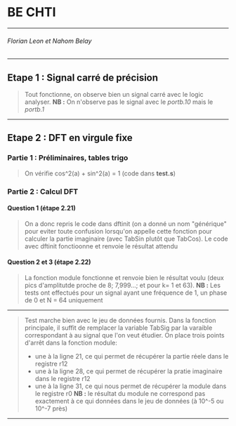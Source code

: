 # BE CHTI
---
######  Florian Leon et Nahom Belay

---
## Etape 1 : Signal carré de précision

>Tout fonctionne, on observe bien un signal carré avec le logic analyser.
>**NB :** On n'observe pas le signal avec le *portb.10* mais le *portb.1*
---  
## Etape 2 : DFT en virgule fixe

  ### Partie 1 : Préliminaires, tables trigo
>On vérifie cos^2(a) + sin^2(a) = 1 (code dans **test.s**)
     
  ### Partie 2 : Calcul DFT
   #### Question 1 (étape 2.21)
>On a donc repris le code dans dftinit (on a donné un nom "générique" pour eviter toute confusion lorsqu'on appelle cette fonction pour calculer la partie imaginaire (avec TabSin plutôt que TabCos).
>Le code avec dftinit fonctioonne et renvoie le résultat attendu

   #### Question 2 et 3 (étape 2.22)
>La fonction module fonctionne et renvoie bien le résultat voulu (deux pics d'amplitutde proche de 8; 7,999...; et pour k= 1 et 63).
>**NB :** Les tests ont effectués pour un signal ayant une fréquence de 1, un phase de 0 et  N = 64 uniquement
---

>Test marche bien avec le jeu de données fournis. Dans la fonction principale, il suffit de remplacer la variable TabSig par la varaible correspondant à au signal que l'on veut étudier. On place trois points d'arrêt dans la fonction module:
>- une à la ligne 21, ce qui permet de récupérer la partie réele dans le registre r12
>- une à la ligne 28, ce qui permet de récupérer la pratie imaginaire dans le registre r12
>- une à la ligne 31, ce qui nous permet de récupérer la module dans le registre r0
>**NB :** le résultat du module ne correspond pas exactement à ce qui données dans le jeu de données (à 10^-5 ou 10^-7 près)
---
